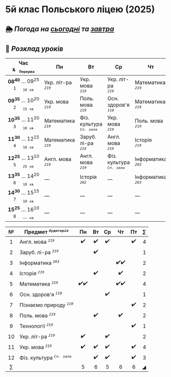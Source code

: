 # 5й клас Польського ліцею (2025)  

## 🌦️ *Погода на* [*сьогодні*](https://meteofor.com.ua/weather-vinnytsia-4962/hourly/) *та* [*завтра*](https://meteofor.com.ua/weather-vinnytsia-4962/tomorrow)

## 📅 *Розклад уроків*

| Час <br>`№`   <sub>`Перерва`</sub> | Пн | Вт | Ср | Чт | Пт |
|:---:|---|---|---|---|---|
| **08<sup>40</sup>** … 09<sup>25</sup> <br>`1`     <sub>`10 хв`</sub> | Укр. літ-ра <br>*<sup>`219`</sup>* | Укр. мова <br>*<sup>`219`</sup>* | Укр. літ-ра <br>*<sup>`219`</sup>* | Математика <br>*<sup>`219`</sup>* | Фіз. культура <br>*<sup>`Сп. зала`</sup>* |
| **09<sup>35</sup>** … 10<sup>20</sup> <br>`2`     <sub>`15 хв`</sub> | Укр. мова <br>*<sup>`219`</sup>* | Поль. мова <br>*<sup>`219`</sup>* | Осн. здоров'я <br>*<sup>`110`</sup>* | Математика <br>*<sup>`219`</sup>* | Англ. мова <br>*<sup>`219`</sup>* |
| **10<sup>35</sup>** … 11<sup>20</sup> <br>`3`     <sub>`10 хв`</sub> | Математика <br>*<sup>`219`</sup>* | Фіз. культура <br>*<sup>`Сп. зала`</sup>* | Укр. мова <br>*<sup>`219`</sup>* | Поль. мова <br>*<sup>`219`</sup>* | Укр. мова <br>*<sup>`219`</sup>* |
| **11<sup>30</sup>** … 12<sup>15</sup> <br>`4`     <sub>`10 хв`</sub> | Математика <br>*<sup>`219`</sup>* | Заруб. лі-ра <br>*<sup>`219`</sup>* | Англ. мова <br>*<sup>`219`</sup>* | Історія <br>*<sup>`219`</sup>* | Пізнаємо природу <br>*<sup>`110`</sup>* |
| **12<sup>25</sup>** … 13<sup>10</sup> <br>`5`     <sub>`25 хв`</sub> | Англ. мова <br>*<sup>`219`</sup>* | Англ. мова <br>*<sup>`219`</sup>* | Фіз. культура <br>*<sup>`Сп. зала`</sup>* | Інформатика <br>*<sup>`203`</sup>* | Пізнаємо природу <br>*<sup>`110`</sup>* |
| **13<sup>35</sup>** … 14<sup>20</sup> <br>`6`     <sub>`10 хв`</sub> | — | Історія <br>*<sup>`202`</sup>* | — | Інформатика <br>*<sup>`203`</sup>* | Технології <br>*<sup>`219`</sup>* |
| **14<sup>30</sup>** … 15<sup>15</sup> <br>`7`     <sub>`10 хв`</sub> | — | — | — | — | — |
| **15<sup>25</sup>** … 16<sup>10</sup> <br>`8`     <sub>`—— хв`</sub> | — | — | — | — | — |



| № | Предмет *<sup>`Аудиторія`</sup>* | Пн | Вт | Ср | Чт | Пт | ∑ |
| :---: | --- | :---: | :---: | :---: | :---: | :---: | ---: |
|  1 | Англ. мова *<sup>`219`</sup>*         | ✔️ | ✔️ | ✔️ |   | ✔️ | 4 |
|  2 | Заруб. лі-ра *<sup>`219`</sup>*       |   | ✔️ |   |   |   | 1 |
|  3 | Інформатика *<sup>`203`</sup>*        |   |   |   | ✔️✔️ |   | 2 |
|  4 | Історія *<sup>`219`</sup>*            |   | ✔️ |   | ✔️ |   | 2 |
|  5 | Математика *<sup>`219`</sup>*         | ✔️✔️ |   |   | ✔️✔️ |   | 4 |
|  6 | Осн. здоров'я *<sup>`110`</sup>*      |   |   | ✔️ |   |   | 1 |
|  7 | Пізнаємо природу *<sup>`110`</sup>*   |   |   |   |   | ✔️ | 2 |
|  8 | Поль. мова *<sup>`219`</sup>*         |   | ✔️ |   | ✔️ |   | 2 |
|  9 | Технології *<sup>`219`</sup>*         |   |   |   |   | ✔️ | 1 |
| 10 | Укр. літ-ра *<sup>`219`</sup>*        | ✔️ |   | ✔️ |   |   | 2 |
| 11 | Укр. мова *<sup>`219`</sup>*          | ✔️ | ✔️ | ✔️ |   | ✔️ | 4 |
| 12 | Фіз. культура *<sup>`Сп. зала`</sup>* |   | ✔️ | ✔️ |   | ✔️ | 3 |
| ∑ |  | 5 | 6 | 5 | 6 | 6 | ◢ |
